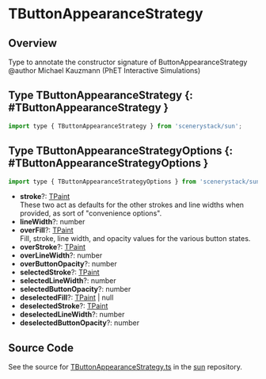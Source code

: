 # TButtonAppearanceStrategy

## Overview

Type to annotate the constructor signature of ButtonAppearanceStrategy
@author Michael Kauzmann (PhET Interactive Simulations)

## Type TButtonAppearanceStrategy {: #TButtonAppearanceStrategy }


```js
import type { TButtonAppearanceStrategy } from 'scenerystack/sun';
```






## Type TButtonAppearanceStrategyOptions {: #TButtonAppearanceStrategyOptions }


```js
import type { TButtonAppearanceStrategyOptions } from 'scenerystack/sun';
```


- **stroke**?: [TPaint](../scenery/TPaint.md)
<br>  These two act as defaults for the other strokes and line widths when provided, as sort of "convenience options".
- **lineWidth**?: <span style="color: hsla(calc(var(--md-hue) + 180deg),80%,40%,1);">number</span>
- **overFill**?: [TPaint](../scenery/TPaint.md)
<br>  Fill, stroke, line width, and opacity values for the various button states.
- **overStroke**?: [TPaint](../scenery/TPaint.md)
- **overLineWidth**?: <span style="color: hsla(calc(var(--md-hue) + 180deg),80%,40%,1);">number</span>
- **overButtonOpacity**?: <span style="color: hsla(calc(var(--md-hue) + 180deg),80%,40%,1);">number</span>
- **selectedStroke**?: [TPaint](../scenery/TPaint.md)
- **selectedLineWidth**?: <span style="color: hsla(calc(var(--md-hue) + 180deg),80%,40%,1);">number</span>
- **selectedButtonOpacity**?: <span style="color: hsla(calc(var(--md-hue) + 180deg),80%,40%,1);">number</span>
- **deselectedFill**?: [TPaint](../scenery/TPaint.md) | <span style="color: hsla(calc(var(--md-hue) + 180deg),80%,40%,1);">null</span>
- **deselectedStroke**?: [TPaint](../scenery/TPaint.md)
- **deselectedLineWidth**?: <span style="color: hsla(calc(var(--md-hue) + 180deg),80%,40%,1);">number</span>
- **deselectedButtonOpacity**?: <span style="color: hsla(calc(var(--md-hue) + 180deg),80%,40%,1);">number</span>




## Source Code

See the source for [TButtonAppearanceStrategy.ts](https://github.com/phetsims/sun/blob/main/js/buttons/TButtonAppearanceStrategy.ts) in the [sun](https://github.com/phetsims/sun) repository.

